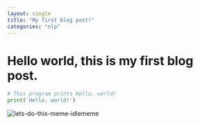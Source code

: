 ```yaml
---
layout: single
title: "My first blog post!"
categories: "nlp"
---
```


# Hello world, this is my first blog post. 

```python
# This program prints Hello, world!
print('Hello, world!')
```


![lets-do-this-meme-idlememe]({{site.url}}/images/2023-01-30-first/lets-do-this-meme-idlememe.jpg)